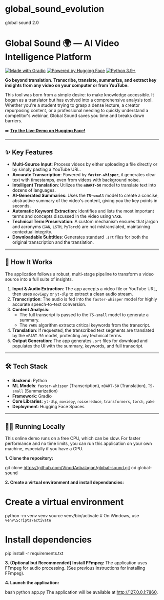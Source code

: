 # global_sound_evolution
global sound 2.0
# Global Sound 🌍 — AI Video Intelligence Platform

[![Made with Gradio](https://img.shields.io/badge/Made%20with-Gradio-orange)](https://gradio.app/)
[![Powered by Hugging Face](https://img.shields.io/badge/🤗-Powered%20by%20Hugging%20Face-yellow.svg)](https://huggingface.co/)
[![Python 3.9+](https://img.shields.io/badge/python-3.9+-blue.svg)](https://www.python.org/downloads/release/python-390/)

**Go beyond translation. Transcribe, translate, summarize, and extract key insights from any video on your computer or from YouTube.**

This tool was born from a simple desire: to make knowledge accessible. It began as a translator but has evolved into a comprehensive analysis tool. Whether you're a student trying to grasp a dense lecture, a creator repurposing content, or a professional needing to quickly understand a competitor's webinar, Global Sound saves you time and breaks down barriers.

➡️ **[Try the Live Demo on Hugging Face!](https://huggingface.co/spaces/vinod-anbalagan/Global_Sound_Evolution)** 

---

## ✨ Key Features

-   **Multi-Source Input**: Process videos by either uploading a file directly or by simply pasting a YouTube URL.
-   **Accurate Transcription**: Powered by **`faster-whisper`**, it generates clear text with timestamps, even from videos with background noise.
-   **Intelligent Translation**: Utilizes the **`mBART-50`** model to translate text into dozens of languages.
-   **AI-Generated Summaries**: Uses the **`T5-small`** model to create a concise, abstractive summary of the video's content, giving you the key points in seconds.
-   **Automatic Keyword Extraction**: Identifies and lists the most important terms and concepts discussed in the video using `YAKE`.
-   **Technical Term Preservation**: A custom mechanism ensures that jargon and acronyms (`GAN`, `LSTM`, `PyTorch`) are not mistranslated, maintaining contextual integrity.
-   **Downloadable Subtitles**: Generates standard `.srt` files for both the original transcription and the translation.

---

## 🚀 How It Works

The application follows a robust, multi-stage pipeline to transform a video source into a full suite of insights.

1.  **Input & Audio Extraction**: The app accepts a video file or YouTube URL, then uses `moviepy` or `yt-dlp` to extract a clean audio stream.
2.  **Transcription**: The audio is fed into the `faster-whisper` model for highly accurate speech-to-text conversion.
3.  **Content Analysis**:
    -   The full transcript is passed to the `T5-small` model to generate a summary.
    -   The `YAKE` algorithm extracts critical keywords from the transcript.
4.  **Translation**: If requested, the transcribed text segments are translated by the `mBART-50` model, protecting any technical terms.
5.  **Output Generation**: The app generates `.srt` files for download and populates the UI with the summary, keywords, and full transcript.

---

## 🛠️ Tech Stack

-   **Backend**: Python
-   **ML Models**: `faster-whisper` (Transcription), `mBART-50` (Translation), `T5-small` (Summarization)
-   **Framework**: Gradio
-   **Core Libraries**: `yt-dlp`, `moviepy`, `noisereduce`, `transformers`, `torch`, `yake`
-   **Deployment**: Hugging Face Spaces

---

## 🏃‍♀️ Running Locally

This online demo runs on a free CPU, which can be slow. For faster performance and no time limits, you can run this application on your own machine, especially if you have a GPU.

**1. Clone the repository:**

git clone https://github.com/VinodAnbalagan/global-sound.git
cd global-sound

**2. Create a virtual environment and install dependancies:**
# Create a virtual environment
python -m venv venv
source venv/bin/activate  # On Windows, use `venv\Scripts\activate`

# Install dependencies
pip install -r requirements.txt

**3. (Optional but Recommended) Install FFmpeg:**
The application uses FFmpeg for audio processing. (See previous instructions for installing FFmpeg).

**4. Launch the application:**

bash
python app.py
The application will be available at http://127.0.0.1:7860.

